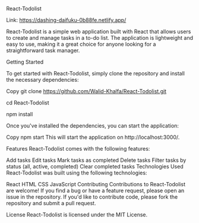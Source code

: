 React-Todolist

Link: https://dashing-daifuku-0b88fe.netlify.app/

React-Todolist is a simple web application built with React that allows users to create and manage tasks in a to-do list. The application is lightweight and easy to use, making it a great choice for anyone looking for a straightforward task manager.

Getting Started

To get started with React-Todolist, simply clone the repository and install the necessary dependencies:

Copy
git clone https://github.com/Walid-Khalfa/React-Todolist.git

cd React-Todolist

npm install

Once you've installed the dependencies, you can start the application:

Copy
npm start
This will start the application on http://localhost:3000/.

Features
React-Todolist comes with the following features:

Add tasks
Edit tasks
Mark tasks as completed
Delete tasks
Filter tasks by status (all, active, completed)
Clear completed tasks
Technologies Used
React-Todolist was built using the following technologies:

React
HTML
CSS
JavaScript
Contributing
Contributions to React-Todolist are welcome! If you find a bug or have a feature request, please open an issue in the repository. If you'd like to contribute code, please fork the repository and submit a pull request.

License
React-Todolist is licensed under the MIT License.
